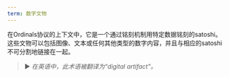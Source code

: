 ```yaml
---
term: 数字文物
---
```


在Ordinals协议的上下文中，它是一个通过铭刻机制用特定数据铭刻的satoshi。这些文物可以包括图像、文本或任何其他类型的数字内容，并且与相应的satoshi不可分割地链接在一起。

> ► *在英语中，此术语被翻译为“digital artifact”。*